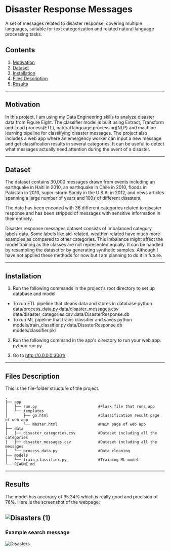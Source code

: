 # Disaster Response Messages

A set of messages related to disaster response, covering multiple languages, suitable for text categorization and related natural language processing tasks.

## Contents
1. [Motivation](https://github.com/shwets1503/Disaster_Response_Pipeline/blob/master/README.md#motivation)
2. [Dataset](https://github.com/shwets1503/Disaster_Response_Pipeline/blob/master/README.md#dataset)
3. [Installation](https://github.com/shwets1503/Disaster_Response_Pipeline/blob/master/README.md#installation)
4. [Files Description](https://github.com/shwets1503/Disaster_Response_Pipeline/blob/master/README.md#files-description)
5. [Results](https://github.com/shwets1503/Disaster_Response_Pipeline/blob/master/README.md#results)

---

## Motivation
In this project, I am using my Data Engineering skills to analyze disaster data from Figure Eight. The classifier model is built using Extract, Transform and Load process(ETL), natural language processing(NLP) and machine learning pipeline for classifying disaster messages. The project also includes a web app where an emergency worker can input a new message and get classification results in several categories. It can be useful to detect what messages actually need attention during the event of a disaster.

---

## Dataset
The dataset contains 30,000 messages drawn from events including an earthquake in Haiti in 2010, an earthquake in Chile in 2010, floods in Pakistan in 2010, super-storm Sandy in the U.S.A. in 2012, and news articles spanning a large number of years and 100s of different disasters.

The data has been encoded with 36 different categories related to disaster response and has been stripped of messages with sensitive information in their entirety.

Disaster response messages dataset consists of imbalanced category labels data. Some labels like aid-related, weather-related have much more examples as compared to other categories. This imbalance might affect the model training as the classes are not represented equally. It can be handled by resampling the dataset or by generating synthetic samples. Although I have not applied these methods for now but I am planning to do it in future.

---

## Installation

1. Run the following commands in the project's root directory to set up database and model.

  - To run ETL pipeline that cleans data and stores in database python data/process_data.py data/disaster_messages.csv data/disaster_categories.csv data/DisasterResponse.db
  - To run ML pipeline that trains classifier and saves python models/train_classifier.py data/DisasterResponse.db models/classifier.pkl
2. Run the following command in the app's directory to run your web app. python run.py

3. Go to http://0.0.0.0:3001/

---

## Files Description
This is the file-folder structure of the project.

```
.
├── app     
│   ├── run.py                           #Flask file that runs app
│   └── templates   
│       ├── go.html                      #Classification result page of web app
│       └── master.html                  #Main page of web app    
├── data                   
│   ├── disaster_categories.csv          #Dataset including all the categories  
│   ├── disaster_messages.csv            #Dataset including all the messages
│   └── process_data.py                  #Data cleaning
├── models
│   └── train_classifier.py              #Training ML model           
└── README.md
```
---

## Results
The model has accuracy of 95.34% which is really good and precision of 76%. Here is the screenshot of the webpage:

![Disasters (1)](https://user-images.githubusercontent.com/33171500/83582473-d0cd8600-a4fe-11ea-99f3-39dc6dd42b47.png)
---

### Example search message

![Disasters](https://user-images.githubusercontent.com/33171500/83582390-9663e900-a4fe-11ea-9300-7779c116819c.png)
